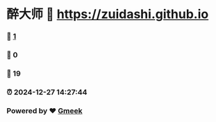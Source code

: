 # 醉大师 :link: https://zuidashi.github.io 
### :page_facing_up: [1](https://zuidashi.github.io/tag.html) 
### :speech_balloon: 0 
### :hibiscus: 19 
### :alarm_clock: 2024-12-27 14:27:44 
### Powered by :heart: [Gmeek](https://github.com/Meekdai/Gmeek)
